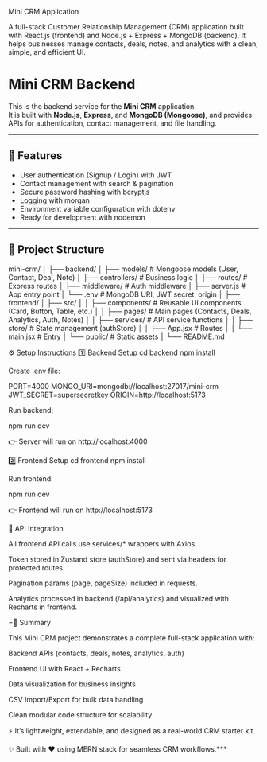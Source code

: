 Mini CRM Application

A full-stack Customer Relationship Management (CRM) application built with React.js (frontend) and Node.js + Express + MongoDB (backend).
It helps businesses manage contacts, deals, notes, and analytics with a clean, simple, and efficient UI.

# Mini CRM Backend

This is the backend service for the **Mini CRM** application.  
It is built with **Node.js**, **Express**, and **MongoDB (Mongoose)**, and provides APIs for authentication, contact management, and file handling.

---

## 🚀 Features

- User authentication (Signup / Login) with JWT
- Contact management with search & pagination
- Secure password hashing with bcryptjs
- Logging with morgan
- Environment variable configuration with dotenv
- Ready for development with nodemon

---

## 📂 Project Structure

mini-crm/
│
├── backend/
│   ├── models/           # Mongoose models (User, Contact, Deal, Note)
│   ├── controllers/      # Business logic
│   ├── routes/           # Express routes
│   ├── middleware/       # Auth middleware
│   ├── server.js         # App entry point
│   └── .env              # MongoDB URI, JWT secret, origin
│
├── frontend/
│   ├── src/
│   │   ├── components/   # Reusable UI components (Card, Button, Table, etc.)
│   │   ├── pages/        # Main pages (Contacts, Deals, Analytics, Auth, Notes)
│   │   ├── services/     # API service functions
│   │   ├── store/        # State management (authStore)
│   │   ├── App.jsx       # Routes
│   │   └── main.jsx      # Entry
│   └── public/           # Static assets
│
└── README.md

⚙️ Setup Instructions
1️⃣ Backend Setup
cd backend
npm install


Create .env file:

PORT=4000
MONGO_URI=mongodb://localhost:27017/mini-crm
JWT_SECRET=supersecretkey
ORIGIN=http://localhost:5173


Run backend:

npm run dev


👉 Server will run on http://localhost:4000

2️⃣ Frontend Setup
cd frontend
npm install


Run frontend:

npm run dev


👉 Frontend will run on http://localhost:5173

🔌 API Integration

All frontend API calls use services/* wrappers with Axios.

Token stored in Zustand store (authStore) and sent via headers for protected routes.

Pagination params (page, pageSize) included in requests.

Analytics processed in backend (/api/analytics) and visualized with Recharts in frontend.


=🎯 Summary

This Mini CRM project demonstrates a complete full-stack application with:

Backend APIs (contacts, deals, notes, analytics, auth)

Frontend UI with React + Recharts

Data visualization for business insights

CSV Import/Export for bulk data handling

Clean modular code structure for scalability

⚡ It’s lightweight, extendable, and designed as a real-world CRM starter kit.

✨ Built with ❤️ using MERN stack for seamless CRM workflows.***

